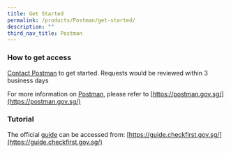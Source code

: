 ```yaml
---
title: Get Started
permalink: /products/Postman/get-started/
description: ""
third_nav_title: Postman
---
```

### **How to get access**
[Contact Postman](https://form.gov.sg/62b19812ff209e00126f2c47) to get started. Requests would be reviewed within 3 business days

For more information on [Postman](https://postman.gov.sg/), please refer to [https://postman.gov.sg/](https://postman.gov.sg/)

### **Tutorial**
The official [guide](https://guide.checkfirst.gov.sg/) can be accessed from: [https://guide.checkfirst.gov.sg/](https://guide.checkfirst.gov.sg/)